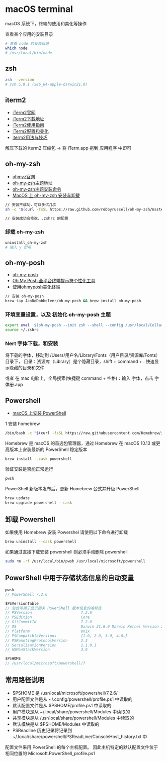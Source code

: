 # macOS terminal

macOS 系统下，终端的使用和美化等操作

查看某个应用的安装目录

``` bash
# 查看 node 的安装目录
which node
# /usr/local/bin/node
```

## zsh

``` bash
zsh --version
# zsh 5.8.1 (x86_64-apple-darwin21.0)
```

## iterm2

- [iTerm2官网](https://iterm2.com/)
- [iTerm2下载地址](https://iterm2.com/downloads.html)
- [iTerm2使用指南](https://blog.csdn.net/qq_41037571/article/details/121184107)
- [iTerm2配置和美化](https://blog.csdn.net/weixin_42292229/article/details/118675128)
- [iterm2用法与技巧](https://blog.csdn.net/thinkdiff/article/details/25075047)

解压下载的 iterm2 压缩包 -> 将 iTerm.app 拖到 应用程序 中即可

## oh-my-zsh

- [ohmyz官网](https://ohmyz.sh/)
- [oh-my-zsh主题地址](https://github.com/ohmyzsh/ohmyzsh/wiki/themes)
- [oh-my-zsh主题安装命令](https://github.com/ohmyzsh/ohmyzsh#basic-installation)
- [MacOS 上 oh-my-zsh 安装与卸载](https://www.jiangzhuolin.com/5697.html)

``` bash
// 安装不成功，可以多试几次
sh -c "$(curl -fsSL https://raw.github.com/robbyrussell/oh-my-zsh/master/tools/install.sh)"

// 安装成功会修改，.zshrc 的配置
```

### 卸载 oh-my-zsh

``` bash
uninstall_oh-my-zsh
# 输入 y 即可
```

## oh-my-posh

- [oh-my-posh](https://ohmyposh.dev/)
- [Oh My Posh 全平台终端提示符个性化工具](https://sspai.com/post/69911)
- [使用ohmyposh美化终端](https://wxhboy.cn/2022/04/16/%E4%BD%BF%E7%94%A8ohmyposh%E7%BE%8E%E5%8C%96%E7%BB%88%E7%AB%AF/)

``` bash
// 安装 oh-my-posh
brew tap JanDeDobbeleer/oh-my-posh && brew install oh-my-posh
```

### 环境变量设置，以及 初始化 oh-my-posh 主题

``` bash
export eval '$(oh-my-posh --init zsh --shell --config /usr/local/Cellar/oh-my-posh/12.1.0/themes/jandedobbeleer.omp.json)'
source ~/.zshrc
```

### Nert 字体下载，和安装

将下载的字体，移动到 /Users/用户名/Library/Fonts（用户目录/资源库/Fonts） 目录下，
目录：资源库（Library）是个隐藏目录，shift + command + . 快速显示隐藏的目录和文件

或者 在 mac 电脑上，全局搜索(快捷键 command + 空格)：输入 字体，点击 字体册.app

## Powershell

- [macOS 上安装 PowerShell](https://learn.microsoft.com/zh-cn/powershell/scripting/install/installing-powershell-on-macos?view=powershell-7.2)

1 安装 homebrew

``` bash
/bin/bash -c "$(curl -fsSL https://raw.githubusercontent.com/Homebrew/install/HEAD/install.sh)"
```

Homebrew 是 macOS 的首选包管理器，通过 Homebrew 在 macOS 10.13 或更高版本上安装最新的 PowerShell 稳定版本

``` bash
brew install --cask powershell
```

验证安装是否能正常运行

``` bash
pwsh
```

PowerShell 新版本发布后，更新 Homebrew 公式并升级 PowerShell

``` bash
brew update
brew upgrade powershell --cask
```

## 卸载 Powershell

如果使用 Homebrew 安装 Powershel 请使用以下命令进行卸载

``` bash
brew uninstall --cask powershell
```

如果通过直接下载安装 powershell 则必须手动删除 powershell

``` bash
sudo rm -rf /usr/local/bin/pwsh /usr/local/microsoft/powershell
```

## PowerShell 中用于存储状态信息的自动变量

``` js
pwsh
// PowerShell 7.2.6

$PSVersionTable
// 包含可用于显示相关 PowerShell 版本信息的哈希表
// PSVersion                      7.2.6
// PSEdition                      Core
// GitCommitId                    7.2.6
// OS                             Darwin 21.6.0 Darwin Kernel Version 21.6.0: Wed Aug 10 14:25:27 PDT 2022; root:xnu-8020…
// Platform                       Unix
// PSCompatibleVersions           {1.0, 2.0, 3.0, 4.0…}
// PSRemotingProtocolVersion      2.3
// SerializationVersion           1.1.0.1
// WSManStackVersion              3.0

$PSHOME
// /usr/local/microsoft/powershell/7
```

## 常用路径说明

- $PSHOME 是 /usr/local/microsoft/powershell/7.2.6/
- 用户配置文件是从 ~/.config/powershell/profile.ps1 中读取的
- 默认配置文件是从 $PSHOME/profile.ps1 中读取的
- 用户模块是从 ~/.local/share/powershell/Modules 中读取的
- 共享模块是从 /usr/local/share/powershell/Modules 中读取的
- 默认模块是从 $PSHOME/Modules 中读取的
- PSReadline 历史记录将记录到 ~/.local/share/powershell/PSReadLine/ConsoleHost_history.txt 中

配置文件采用 PowerShell 的每个主机配置。 因此主机特定的默认配置文件位于相同位置的 Microsoft.PowerShell_profile.ps1
